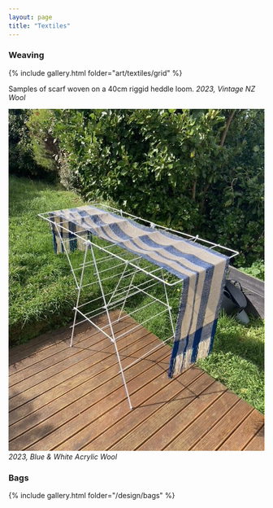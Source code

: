 ```yaml
---
layout: page
title: "Textiles"
---
```

### Weaving

<!-- ![Book wrapped in scarf](/media/images/art/textiles/art_textiles_weaving_scarf%20(6).jpeg){: height="auto"} -->

{% include gallery.html folder="art/textiles/grid" %}

Samples of scarf woven on a 40cm riggid heddle loom.
*2023, Vintage NZ Wool*

![Book wrapped in scarf](/media/images/art/textiles/art_textiles_weaving_scarf%20(10).jpeg)
*2023, Blue & White Acrylic Wool*

### Bags

{% include gallery.html folder="/design/bags" %}
